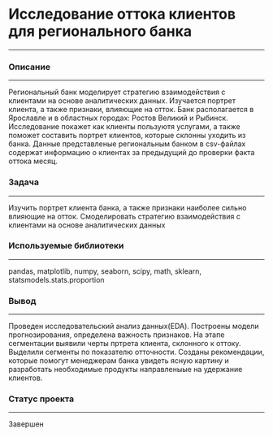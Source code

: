 # Исследование оттока клиентов для регионального банка
---

### Описание
---

Региональный банк моделирует стратегию взаимодействия с клиентами на основе аналитических данных. Изучается портрет клиента, а также признаки, влияющие на отток.
Банк располагается в Ярославле и в областных городах: Ростов Великий и Рыбинск.
Исследование покажет как клиенты пользуютя услугами, а также поможет составить портрет клиентов, которые склонны уходить из банка.
Данные представленые региональным банком в csv-файлах содержат информацию о клиентах за предыдущий до проверки факта оттока месяц.
 
### Задача
---

Изучить портрет клиента банка, а также признаки наиболее сильно влияющие на отток. Смоделировать стратегию взаимодействия с клиентами на основе аналитических данных

### Используемые библиотеки
---

pandas,  matplotlib,  numpy,  seaborn, scipy, math, sklearn, statsmodels.stats.proportion

### Вывод
---

Проведен исследовательский анализ данных(EDA). Построены модели прогнозирования, определена важность признаков. На этапе сегментации выявили черты пртрета клиента, склонного к оттоку. Выделили сегменты по показателю отточности. Созданы рекомендации, которые помогут менеджерам банка увидеть ясную картину и разработать необходимые продукты направленыые на удержание клиентов.

### Статус проекта
---

Завершен
